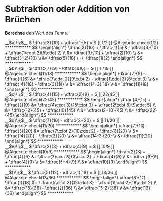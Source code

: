 <!--
version:  0.0.1

language: de

@style
input {
    text-align: center;
}

.flex-container {
    display: flex;
    flex-wrap: wrap;
    align-items: stretch;
    gap: 20px;
}

.flex-child {
    flex: 1;
    min-width: 350px;
    margin-right: 20px;
}

@media (max-width: 400px) {
    .flex-child {
        flex: 100%;
        margin-right: 0;
    }
}
@end

formula: \carry   \textcolor{red}{\scriptsize #1}
formula: \digit   \rlap{\carry{#1}}\phantom{#2}#2
formula: \permil  \text{‰}

import: https://raw.githubusercontent.com/LiaTemplates/Tikz-Jax/main/README.md

script: https://cdn.jsdelivr.net/gh/LiaTemplates/Tikz-Jax@main/dist/index.js



tags: Bruchrechnung, Addition, Subtraktion, leicht, niedrig, Berechne

comment: Addiere oder Subtrahiere zwei Brüche.

author: Martin Lommatzsch

-->




# Subtraktion oder Addition von Brüchen





**Berechne** den Wert des Terms.



<section class="flex-container">

<div class="flex-child">
<!-- data-solution-button="5"-->
__$a)\;\;$__ $  \dfrac{3}{10} + \dfrac{1}{5} = $ [[  1/2  ]]
@Algebrite.check(1/2)
************
$$
\begin{align*}
\dfrac{3}{10} + \dfrac{1}{5}
&= \dfrac{3}{10} + \dfrac{1\cdot 2}{5\cdot 2} \\
&= \dfrac{3}{10} + \dfrac{2}{10} \\
&= \dfrac{3+2}{10} \\
&= \dfrac{5}{10} \;=\; \dfrac{1}{2}
\end{align*}
$$
************
</div>

<div class="flex-child">
<!-- data-solution-button="5"-->
__$b)\;\;$__ $  \dfrac{7}{9} - \dfrac{1}{6} = $ [[  11/18  ]]
@Algebrite.check(11/18)
************
$$
\begin{align*}
\dfrac{7}{9} - \dfrac{1}{6}
&= \dfrac{7\cdot 2}{9\cdot 2} - \dfrac{1\cdot 3}{6\cdot 3} \\
&= \dfrac{14}{18} - \dfrac{3}{18} \\
&= \dfrac{14-3}{18} \\
&= \dfrac{11}{18}
\end{align*}
$$
************
</div>

<div class="flex-child">
<!-- data-solution-button="5"-->
__$c)\;\;$__ $  \dfrac{4}{15} + \dfrac{2}{9} = $ [[  22/45  ]]
@Algebrite.check(22/45)
************
$$
\begin{align*}
\dfrac{4}{15} + \dfrac{2}{9}
&= \dfrac{4\cdot 3}{15\cdot 3} + \dfrac{2\cdot 5}{9\cdot 5} \\
&= \dfrac{12}{45} + \dfrac{10}{45} \\
&= \dfrac{12+10}{45} \\
&= \dfrac{22}{45}
\end{align*}
$$
************
</div>

<div class="flex-child">
<!-- data-solution-button="5"-->
__$d)\;\;$__ $  \dfrac{7}{10} - \dfrac{3}{20} = $ [[  11/20  ]]
@Algebrite.check(11/20)
************
$$
\begin{align*}
\dfrac{7}{10} - \dfrac{3}{20}
&= \dfrac{7\cdot 2}{10\cdot 2} - \dfrac{3}{20} \\
&= \dfrac{14}{20} - \dfrac{3}{20} \\
&= \dfrac{14-3}{20} \\
&= \dfrac{11}{20}
\end{align*}
$$
************
</div>

<div class="flex-child">
<!-- data-solution-button="5"-->
__$e)\;\;$__ $  \dfrac{2}{3} + \dfrac{4}{9} = $ [[  10/9  ]]
@Algebrite.check(10/9)
************
$$
\begin{align*}
\dfrac{2}{3} + \dfrac{4}{9}
&= \dfrac{2\cdot 3}{3\cdot 3} + \dfrac{4}{9} \\
&= \dfrac{6}{9} + \dfrac{4}{9} \\
&= \dfrac{6+4}{9} \\
&= \dfrac{10}{9}
\end{align*}
$$
************
</div>

<div class="flex-child">
<!-- data-solution-button="5"-->
__$f)\;\;$__ $  \dfrac{5}{12} - \dfrac{1}{18} = $ [[  13/36  ]]
@Algebrite.check(13/36)
************
$$
\begin{align*}
\dfrac{5}{12} - \dfrac{1}{18}
&= \dfrac{5\cdot 3}{12\cdot 3} - \dfrac{1\cdot 2}{18\cdot 2} \\
&= \dfrac{15}{36} - \dfrac{2}{36} \\
&= \dfrac{15-2}{36} \\
&= \dfrac{13}{36}
\end{align*}
$$
************
</div>

</section>


